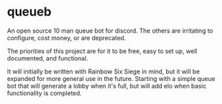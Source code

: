 # queueb
An open source 10 man queue bot for discord. The others are irritating to configure, cost money, or are deprecated.

The priorities of this project are for it to be free, easy to set up, well documented, and functional.

It will initially be written with Rainbow Six Siege in mind, but it will be expanded for more general use in the future.
Starting with a simple queue bot that will generate a lobby when it's full, but will add elo when basic functionality is completed.
